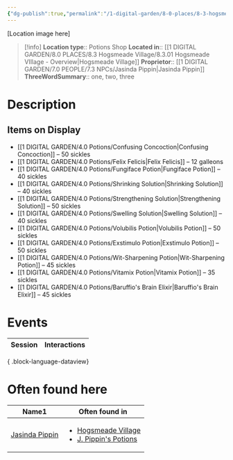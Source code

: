 ```yaml
---
{"dg-publish":true,"permalink":"/1-digital-garden/8-0-places/8-3-hogsmeade-village/8-3-07-j-pippin-s-potions/","tags":["#place","#hogsmeade","#shop"]}
---
```


[Location image here]
>[!info]
>**Location type**::  Potions Shop
>**Located in**:: [[1 DIGITAL GARDEN/8.0 PLACES/8.3 Hogsmeade Village/8.3.01 Hogsmeade VIllage - Overview\|Hogsmeade Village]]
>**Proprietor**:: [[1 DIGITAL GARDEN/7.0 PEOPLE/7.3 NPCs/Jasinda Pippin\|Jasinda Pippin]]
>**ThreeWordSummary**:: one, two, three 

# Description


## Items on Display

- [[1 DIGITAL GARDEN/4.0 Potions/Confusing Concoction\|Confusing Concoction]] – 50 sickles
- [[1 DIGITAL GARDEN/4.0 Potions/Felix Felicis\|Felix Felicis]] – 12 galleons
- [[1 DIGITAL GARDEN/4.0 Potions/Fungiface Potion\|Fungiface Potion]] – 40 sickles
- [[1 DIGITAL GARDEN/4.0 Potions/Shrinking Solution\|Shrinking Solution]] – 40 sickles
- [[1 DIGITAL GARDEN/4.0 Potions/Strengthening Solution\|Strengthening Solution]] – 50 sickles
- [[1 DIGITAL GARDEN/4.0 Potions/Swelling Solution\|Swelling Solution]] – 40 sickles
- [[1 DIGITAL GARDEN/4.0 Potions/Volubilis Potion\|Volubilis Potion]] – 50 sickles
- [[1 DIGITAL GARDEN/4.0 Potions/Exstimulo Potion\|Exstimulo Potion]] – 50 sickles
- [[1 DIGITAL GARDEN/4.0 Potions/Wit-Sharpening Potion\|Wit-Sharpening Potion]] – 45 sickles
- [[1 DIGITAL GARDEN/4.0 Potions/Vitamix Potion\|Vitamix Potion]] – 35 sickles
- [[1 DIGITAL GARDEN/4.0 Potions/Baruffio's Brain Elixir\|Baruffio's Brain Elixir]] – 45 sickles

# Events

| Session | Interactions |
| ------- | ------------ |

{ .block-language-dataview}

# Often found here

<div><table class="dataview table-view-table"><thead class="table-view-thead"><tr class="table-view-tr-header"><th class="table-view-th"><span>Name</span><span class="dataview small-text">1</span></th><th class="table-view-th"><span>Often found in</span></th></tr></thead><tbody class="table-view-tbody"><tr><td><span><a data-tooltip-position="top" aria-label="1 DIGITAL GARDEN/7.0 PEOPLE/7.3 NPCs/Jasinda Pippin.md" data-href="1 DIGITAL GARDEN/7.0 PEOPLE/7.3 NPCs/Jasinda Pippin.md" href="1 DIGITAL GARDEN/7.0 PEOPLE/7.3 NPCs/Jasinda Pippin.md" class="internal-link" target="_blank" rel="noopener nofollow">Jasinda Pippin</a></span></td><td><ul class="dataview dataview-ul dataview-result-list-ul"><li class="dataview-result-list-li"><span><a data-tooltip-position="top" aria-label="1 DIGITAL GARDEN/8.0 PLACES/8.3 Hogsmeade Village/8.3.01 Hogsmeade VIllage - Overview.md" data-href="1 DIGITAL GARDEN/8.0 PLACES/8.3 Hogsmeade Village/8.3.01 Hogsmeade VIllage - Overview.md" href="1 DIGITAL GARDEN/8.0 PLACES/8.3 Hogsmeade Village/8.3.01 Hogsmeade VIllage - Overview.md" class="internal-link" target="_blank" rel="noopener nofollow">Hogsmeade Village</a></span></li><li class="dataview-result-list-li"><span><a data-tooltip-position="top" aria-label="1 DIGITAL GARDEN/8.0 PLACES/8.3 Hogsmeade Village/8.3.07 J. Pippin's Potions.md" data-href="1 DIGITAL GARDEN/8.0 PLACES/8.3 Hogsmeade Village/8.3.07 J. Pippin's Potions.md" href="1 DIGITAL GARDEN/8.0 PLACES/8.3 Hogsmeade Village/8.3.07 J. Pippin's Potions.md" class="internal-link" target="_blank" rel="noopener nofollow">J. Pippin's Potions</a></span></li></ul></td></tr></tbody></table></div>